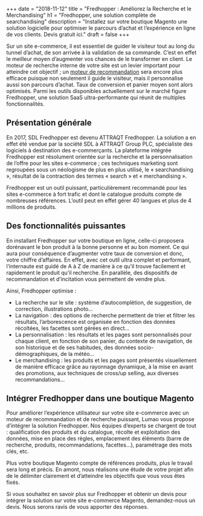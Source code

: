 +++
date = "2018-11-12"
title = "Fredhopper : Améliorez la Recherche et le Merchandising"
h1 = "Fredhopper, une solution complète de searchandising"
description = "Installez sur votre boutique Magento une solution logicielle pour optimiser le parcours d’achat et l’expérience en ligne de vos clients. Devis gratuit ici."
draft = false
+++

Sur un site e-commerce, il est essentiel de guider le visiteur tout au long du tunnel d’achat, de son arrivée à la validation de sa commande. C’est en effet le meilleur moyen d’augmenter vos chances de le transformer en client. Le moteur de recherche interne de votre site est un levier important pour atteindre cet objectif ; un [moteur de recommandation](/ecommerce/cms/magento/recommandation/) sera encore plus efficace puisque non seulement il guide le visiteur, mais il personnalise aussi son parcours d’achat. Taux de conversion et panier moyen sont alors optimisés. Parmi les outils disponibles actuellement sur le marché figure Fredhopper, une solution SaaS ultra-performante qui réunit de multiples fonctionnalités.

## Présentation générale

En 2017, SDL Fredhopper est devenu ATTRAQT Fredhopper. La solution a en effet été vendue par la société SDL à ATTRAQT Group PLC, spécialiste des logiciels à destination des e-commerçants. La plateforme intégrée Fredhopper est résolument orientée sur la recherche et la personnalisation de l’offre pour les sites e-commerce ; ces techniques marketing sont regroupées sous un néologisme de plus en plus utilisé, le « searchandising », résultat de la contraction des termes « search » et « merchandising ». 

Fredhopper est un outil puissant, particulièrement recommandé pour les sites e-commerce à fort trafic et dont le catalogue produits compte de nombreuses références. L’outil peut en effet gérer 40 langues et plus de 4 millions de produits.

## Des fonctionnalités puissantes

En installant Fredhopper sur votre boutique en ligne, celle-ci proposera dorénavant le bon produit à la bonne personne et au bon moment. Ce qui aura pour conséquence d’augmenter votre taux de conversion et donc, votre chiffre d’affaires. En effet, avec cet outil ultra complet et performant, l’internaute est guidé de A à Z de manière à ce qu’il trouve facilement et rapidement le produit qu’il recherche. En parallèle, des dispositifs de recommandation et d’incitation vous permettent de vendre plus.

Ainsi, Fredhopper optimise :

-	La recherche sur le site : système d’autocomplétion, de suggestion, de correction, illustrations photo…
-	La navigation : des options de recherche permettent de trier et filtrer les résultats, l’arborescence est organisée en fonction des données récoltées, les facettes sont gérées en direct…
-	La personnalisation : les résultats et les pages sont personnalisés pour chaque client, en fonction de son panier, du contexte de navigation, de son historique et de ses habitudes, des données socio-démographiques, de la météo…
-	Le merchandising : les produits et les pages sont présentés visuellement de manière efficace grâce au rayonnage dynamique, à la mise en avant des promotions, aux techniques de cross/up selling, aux diverses recommandations…

## Intégrer Fredhopper dans une boutique Magento

Pour améliorer l’expérience utilisateur sur votre site e-commerce avec un moteur de recommandation et de recherche puissant, Lumao vous propose d’intégrer la solution Fredhopper. Nos équipes d’experts se chargent de tout : qualification des produits et du catalogue, récolte et exploitation des données, mise en place des règles, emplacement des éléments (barre de recherche, produits, recommandations, facettes…), paramétrage des mots clés, etc. 

Plus votre boutique Magento compte de références produits, plus le travail sera long et précis. En amont, nous réalisons une étude de votre projet afin de le délimiter clairement et d’atteindre les objectifs que vous vous êtes fixés. 

Si vous souhaitez en savoir plus sur Fredhopper et obtenir un devis pour intégrer la solution sur votre site e-commerce Magento, demandez-nous un devis. Nous serons ravis de vous apporter des réponses.
